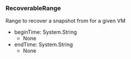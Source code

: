 ### RecoverableRange
Range to recover a snapshot from for a given VM

- beginTime: System.String
  - None
- endTime: System.String
  - None
